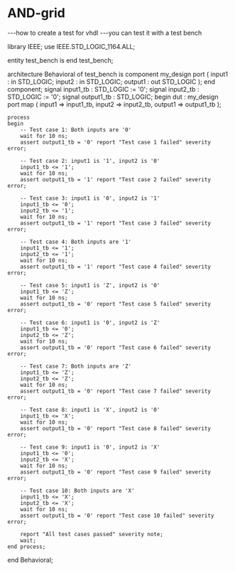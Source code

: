 # AND-grid
---how to create a test for vhdl
---you can test it with a test bench

library IEEE;
use IEEE.STD_LOGIC_1164.ALL;

entity test_bench is
end test_bench;

architecture Behavioral of test_bench is
    component my_design
        port (
            input1 : in  STD_LOGIC;
            input2 : in  STD_LOGIC;
            output1 : out  STD_LOGIC
        );
    end component;
    signal input1_tb : STD_LOGIC := '0';
    signal input2_tb : STD_LOGIC := '0';
    signal output1_tb : STD_LOGIC;
begin
    dut : my_design port map (
        input1 => input1_tb,
        input2 => input2_tb,
        output1 => output1_tb
    );

    process
    begin
        -- Test case 1: Both inputs are '0'
        wait for 10 ns;
        assert output1_tb = '0' report "Test case 1 failed" severity error;

        -- Test case 2: input1 is '1', input2 is '0'
        input1_tb <= '1';
        wait for 10 ns;
        assert output1_tb = '1' report "Test case 2 failed" severity error;

        -- Test case 3: input1 is '0', input2 is '1'
        input1_tb <= '0';
        input2_tb <= '1';
        wait for 10 ns;
        assert output1_tb = '1' report "Test case 3 failed" severity error;

        -- Test case 4: Both inputs are '1'
        input1_tb <= '1';
        input2_tb <= '1';
        wait for 10 ns;
        assert output1_tb = '1' report "Test case 4 failed" severity error;

        -- Test case 5: input1 is 'Z', input2 is '0'
        input1_tb <= 'Z';
        wait for 10 ns;
        assert output1_tb = '0' report "Test case 5 failed" severity error;

        -- Test case 6: input1 is '0', input2 is 'Z'
        input1_tb <= '0';
        input2_tb <= 'Z';
        wait for 10 ns;
        assert output1_tb = '0' report "Test case 6 failed" severity error;

        -- Test case 7: Both inputs are 'Z'
        input1_tb <= 'Z';
        input2_tb <= 'Z';
        wait for 10 ns;
        assert output1_tb = '0' report "Test case 7 failed" severity error;

        -- Test case 8: input1 is 'X', input2 is '0'
        input1_tb <= 'X';
        wait for 10 ns;
        assert output1_tb = '0' report "Test case 8 failed" severity error;

        -- Test case 9: input1 is '0', input2 is 'X'
        input1_tb <= '0';
        input2_tb <= 'X';
        wait for 10 ns;
        assert output1_tb = '0' report "Test case 9 failed" severity error;

        -- Test case 10: Both inputs are 'X'
        input1_tb <= 'X';
        input2_tb <= 'X';
        wait for 10 ns;
        assert output1_tb = '0' report "Test case 10 failed" severity error;

        report "All test cases passed" severity note;
        wait;
    end process;
end Behavioral;
